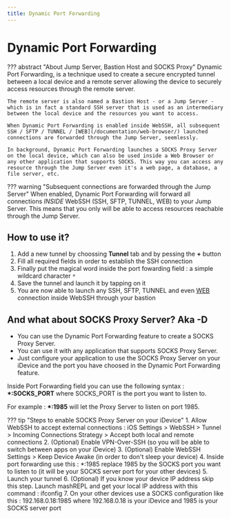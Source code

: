 ```yaml
---
title: Dynamic Port Forwarding
---
```


# Dynamic Port Forwarding
??? abstract "About Jump Server, Bastion Host and SOCKS Proxy"
    Dynamic Port Forwarding, is a technique used to create a secure encrypted tunnel between a local device and a remote server allowing the device to securely access resources through the remote server.

    The remote server is also named a Bastion Host - or a Jump Server - which is in fact a standard SSH server that is used as an intermediary between the local device and the resources you want to access.

    When Dynamic Port Forwarding is enabled inside WebSSH, all subsequent SSH / SFTP / TUNNEL / [WEB](/documentation/web-browser/) launched connections are forwarded through the Jump Server, seemlessly.

    In background, Dynamic Port Forwarding launches a SOCKS Proxy Server on the local device, which can also be used inside a Web Browser or any other application that supports SOCKS. This way you can access any resource through the Jump Server even it's a web page, a database, a file server, etc.

??? warning "Subsequent connections are forwarded through the Jump Server"
    When enabled, Dynamic Port Forwarding will forward all connections *INSIDE* WebSSH (SSH, SFTP, TUNNEL, WEB) to your Jump Server. This means that you only will be able to access resources reachable through the Jump Server.

## How to use it?
1. Add a new tunnel by choossing **Tunnel** tab and by pessing the **+** button
2. Fill all required fields in order to establish the SSH connection
3. Finally put the magical word inside the port fowarding field : a simple wildcard character <code>*</code>
4. Save the tunnel and launch it by tapping on it
5. You are now able to launch any SSH, SFTP, TUNNEL and even [WEB](/documentation/web-browser/) connection inside WebSSH through your bastion

## And what about SOCKS Proxy Server? Aka -D
* You can use the Dynamic Port Forwarding feature to create a SOCKS Proxy Server. 
* You can use it with any application that supports SOCKS Proxy Server.
* Just configure your application to use the SOCKS Proxy Server on your iDevice and the port you have choosed in the Dynamic Port Forwarding feature.

Inside Port Forwarding field you can use the following syntax : **\*:SOCKS_PORT** where SOCKS_PORT is the port you want to listen to. 

For example : **\*:1985** will let the Proxy Server to listen on port 1985.

??? tip "Steps to enable SOCKS Proxy Server on your iDevice"
    1. Allow WebSSH to accept external connections : iOS Settings > WebSSH > Tunnel > Incoming Connections Strategy > Accept both local and remote connections
    2. (Optional) Enable VPN-Over-SSH (so you will be able to switch between apps on your iDevice)
    3. (Optional) Enable WebSSH Settings > Keep Device Awake (in order to don't sleep your device)
    4. Inside port forwarding use this : *:1985 replace 1985 by the SOCKS port you want to listen to (it will be your SOCKS server port for your other devices)
    5. Launch your tunnel
    6. (Optional) If you know your device IP address skip this step. Launch mashREPL and get your local IP address with this command : ifconfig
    7. On your other devices use a SOCKS configuration like this : 192.168.0.18:1985 where 192.168.0.18 is your iDevice and 1985 is your SOCKS server port